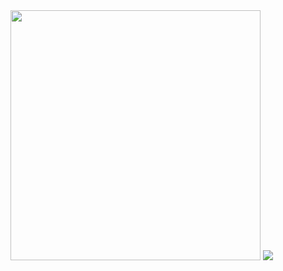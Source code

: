 

<img src="https://github.com/user-attachments/assets/f4695f33-1dfe-4045-879d-5ad8d9c54923" width="400"/>






<img src= "https://media.giphy.com/media/MRH0QVSaWq3cbcnt5b/giphy.gif?cid=790b7611pt1rf1t8qpc9qzgx76i04awt0irwwpp51ztbl20d&ep=v1_gifs_search&rid=giphy.gif&ct=g"/>
